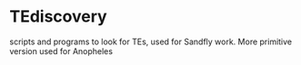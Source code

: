 TEdiscovery
===========

scripts and programs to look for TEs, used for Sandfly work.  More primitive version used for Anopheles
